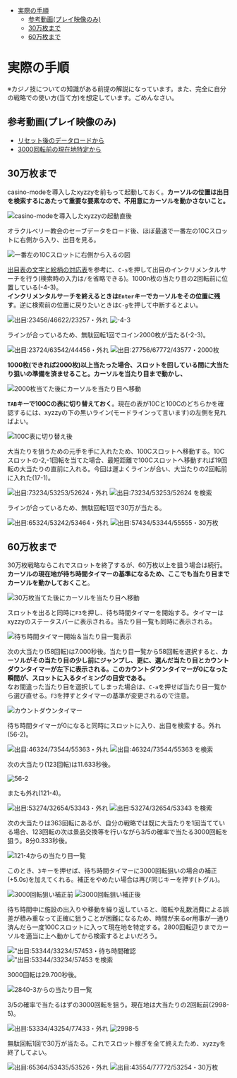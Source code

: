 <!-- TOC depthFrom:1 depthTo:2 -->

- [実際の手順](#実際の手順)
  - [参考動画(プレイ映像のみ)](#参考動画プレイ映像のみ)
  - [30万枚まで](#30万枚まで)
  - [60万枚まで](#60万枚まで)

<!-- /TOC -->

# 実際の手順
※カジノ技についての知識がある前提の解説になっています。また、完全に自分の戦略での使い方(当て方)を想定しています。ごめんなさい。

## 参考動画(プレイ映像のみ)
- [リセット後のデータロードから](http://www.youtube.com/watch?v=QRIT0Vi0xvc#t=01h17m48s)
- [3000回転前の現在地特定から](http://www.youtube.com/watch?v=QRIT0Vi0xvc#t=01h27m37s)

## 30万枚まで

casino-modeを導入したxyzzyを前もって起動しておく。**カーソルの位置は出目を検索するにあたって重要な要素なので、不用意にカーソルを動かさないこと。**

![casino-modeを導入したxyzzyの起動直後](./img/1-x0.png)

オラクルベリー教会のセーブデータをロード後、ほぼ最速で一番左の10Cスロットに右側から入り、出目を見る。

![一番左の10Cスロットに右側から入るの図](./img/1-1.png)

[出目表の文字と絵柄の対応表](./README.md#出目表の文字と絵柄の対応表)を参考に、`C-s`を押して出目のインクリメンタルサーチを行う(検索時の入力は`/`を省略できる)。1000n枚の当たり目の2回転前に位置している(-4-3)。  
**インクリメンタルサーチを終えるときは`Enter`キーでカーソルをその位置に残す**。逆に検索前の位置に戻りたいときは`C-g`を押して中断するとよい。

![出目:23456/46622/23257・外れ](./img/1-2.png)
![-4-3](./img/1-x1.png)

ラインが合っているため、無駄回転1回でコイン2000枚が当たる(-2-3)。

![出目:23724/63542/44456・外れ](./img/1-3.png)
![出目:27756/67772/43577・2000枚](./img/1-4.png)

**1000枚(できれば2000枚)以上当たった場合、スロットを回している間に大当たり狙いの準備を済ませること。カーソルを当たり目まで動かし、**

![2000枚当てた後にカーソルを当たり目へ移動](./img/1-x2'.png)

**`TAB`キーで100Cの表に切り替えておく**。現在の表が10Cと100Cのどちらかを確認するには、xyzzyの下の黒いライン(モードラインって言います)の左側を見ればよい。

![100C表に切り替え後](./img/1-x3'.png)

大当たりを狙うための元手を手に入れたため、100Cスロットへ移動する。10Cスロットの-2,-1回転を当てた場合、最短距離で100Cスロットへ移動すれば19回転の大当たりの直前に入れる。今回は運よくラインが合い、大当たりの2回転前に入れた(17-1)。

![出目:73234/53253/52624・外れ](./img/2-1.png)
![出目:73234/53253/52624 を検索](./img/2-x1.png)

ラインが合っているため、無駄回転1回で30万が当たる。

![出目:65324/53242/53464・外れ](./img/2-2.png)
![出目:57434/53344/55555・30万枚](./img/2-3.png)

## 60万枚まで

30万枚戦略ならこれでスロットを終了するが、60万枚以上を狙う場合は続行。**カーソルの現在地が待ち時間タイマーの基準になるため、ここでも当たり目までカーソルを動かしておくこと**。

![30万枚当てた後にカーソルを当たり目へ移動](./img/2-x2'.png)

スロットを出ると同時に`F3`を押し、待ち時間タイマーを開始する。タイマーはxyzzyのステータスバーに表示される。当たり目一覧も同時に表示される。

![待ち時間タイマー開始＆当たり目一覧表示](./img/3-x1'.png)


次の大当たり(58回転)は7.000秒後。当たり目一覧から58回転を選択すると、**カーソルがその当たり目の少し前にジャンプし、更に、選んだ当たり目とカウントダウンタイマーが左下に表示される。このカウントダウンタイマーが0になった瞬間が、スロットに入るタイミングの目安である。**  
なお間違った当たり目を選択してしまった場合は、`C-a`を押せば当たり目一覧から選び直せる。`F3`を押すとタイマーの基準が変更されるので注意。

![カウントダウンタイマー](./img/3-x2'.png)

待ち時間タイマーが0になると同時にスロットに入り、出目を検索する。外れ(56-2)。

![出目:46324/73544/55363・外れ](./img/3-1.png)
![出目:46324/73544/55363 を検索](./img/3-x3.png)

次の大当たり(123回転)は11.633秒後。

![56-2](./img/4-x1.png)
<!-- ![](./img/4-x2.png) -->

またも外れ(121-4)。

![出目:53274/32654/53343・外れ](./img/4-1.png)
![出目:53274/32654/53343 を検索](./img/4-x3.png)

次の大当たりは363回転にあるが、自分の戦略では既に大当たりを1回当てている場合、123回転の次は景品交換等を行いながら3/5の確率で当たる3000回転を狙う。8分0.333秒後。

![121-4からの当たり目一覧](./img/5-x1.png)

このとき、`3`キーを押せば、待ち時間タイマーに3000回転狙いの場合の補正(+5.0s)を加えてくれる。補正をやめたい場合は再び同じキーを押す(トグル)。

![3000回転狙い補正前](./img/5-x2'.png)
![3000回転狙い補正後](./img/5-x3'.png)

待ち時間中に施設の出入りや移動を繰り返していると、暗転や乱数消費による誤差が積み重なって正確に狙うことが困難になるため、時間が来るor用事が一通り済んだら一度100Cスロットに入って現在地を特定する。2800回転辺りまでカーソルを適当に上へ動かしてから検索するとよいだろう。

!["出目:53344/33234/57453・待ち時間確認](./img/5-1.png)
!["出目:53344/33234/57453 を検索](./img/6-x1.png)

3000回転は29.700秒後。

![2840-3からの当たり目一覧](./img/6-x2.png)

3/5の確率で当たるはずの3000回転を狙う。現在地は大当たりの2回転前(2998-5)。

![出目:53334/43254/77433・外れ](./img/6-1.png)
![2998-5](./img/6-x3.png)

無駄回転1回で30万が当たる。これでスロット稼ぎを全て終えたため、xyzzyを終了してよい。

![出目:65364/53435/53526・外れ](./img/6-2.png)
![出目:43554/77772/53254・30万枚](./img/6-3.png)
